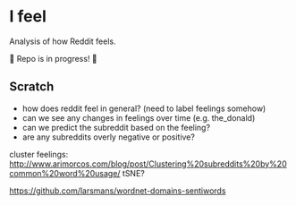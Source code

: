 # I feel

Analysis of how Reddit feels.

:construction: Repo is in progress! :construction:


## Scratch

- how does reddit feel in general? (need to label feelings somehow)
- can we see any changes in feelings over time (e.g. the_donald)
- can we predict the subreddit based on the feeling?
- are any subreddits overly negative or positive?

cluster feelings: http://www.arimorcos.com/blog/post/Clustering%20subreddits%20by%20common%20word%20usage/ tSNE?

https://github.com/larsmans/wordnet-domains-sentiwords
